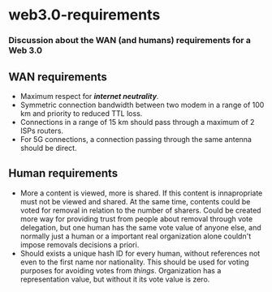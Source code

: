 # web3.0-requirements
### Discussion about the WAN (and humans) requirements for a Web 3.0

## WAN requirements
- Maximum respect for ***internet neutrality***.
- Symmetric connection bandwidth between two modem in a range of 100 km and priority to reduced TTL loss. 
- Connections in a range of 15 km should pass through a maximum of 2 ISPs routers. 
- For 5G connections, a connection passing through the same antenna should be direct. 

## Human requirements
- More a content is viewed, more is shared. If this content is innapropriate must not be viewed and shared. At the same time, contents could be voted for removal in relation to the number of sharers. Could be created more way for providing trust from people about removal through vote delegation, but one human has the same vote value of anyone else, and normally just a human or a important real organization alone couldn't impose removals decisions a priori. 
- Should exists a unique hash ID for every human, without references not even to the first name nor nationality. This should be used for voting purposes for avoiding votes from *things*. Organization has a representation value, but without it its vote value is zero.
